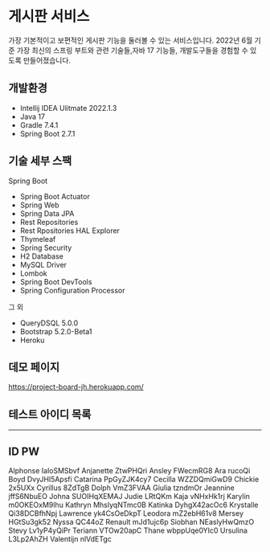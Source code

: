 # 게시판 서비스

가장 기본적이고 보편적인 게시판 기능을 둘러볼 수 있는 서비스입니다. 2022년 6월 기준 가장 최신의 스프링 부트와 관련 기술들,자바 17 기능들, 개발도구들을 경험할 수 있도록 만들어졌습니다.

## 개발환경

* Intellij IDEA Ulitmate 2022.1.3
* Java 17
* Gradle 7.4.1
* Spring Boot 2.7.1

## 기술 세부 스팩

Spring Boot

* Spring Boot Actuator
* Spring Web
* Spring Data JPA
* Rest Repositories
* Rest Rpositories HAL Explorer
* Thymeleaf
* Spring Security
* H2 Database
* MySQL Driver
* Lombok
* Spring Boot DevTools
* Spring Configuration Processor

그 외

* QueryDSQL 5.0.0
* Bootstrap 5.2.0-Beta1
* Heroku

## 데모 페이지

https://project-board-jh.herokuapp.com/

## 테스트 아이디 목록
-------------------------
ID          PW
-------------------------
Alphonse  	IaloSMSbvf
Anjanette 	ZtwPHQri
Ansley	    FWecmRG8
Ara	        rucoQi
Boyd	      DvyJHl5Apsfi
Catarina	  PpGyZJK4cy7
Cecilla    	WZZDQmiGwD9
Chickie   	2x5UXx
Cyrillus	  8ZdTgB
Dolph	      VmZ3FVAA
Giulia	    tzndmOr
Jeannine	  jffS6NbuEO
Johna	      SUOIHqXEMAJ
Judie	      LRtQKm
Kaja	      vNHxHk1rj
Karylin	    m0OKEOxM9lhu
Kathryn	    MhsIyqNTmc0B
Katinka	    DyhgX42acOc6
Krystalle	  Qi38DCBfhNpj
Lawrence	  yk4CsOeDkpT
Leodora	    mZ2ebH61v8
Mersey	    HGtSu3gk52
Nyssa	      QC44oZ
Renault	    mJd1ujc6p
Siobhan	    NEaslyHwQmzO
Stevy	      Lv1yP4yQiPr
Teriann	    VTOw20apC
Thane	      wbppUqe0YIc0
Ursulina	  L3Lp2AhZH
Valentijn	  nlVdETgc
